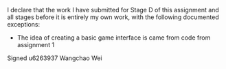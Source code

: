 I declare that the work I have submitted for Stage D of this assignment and all stages before it is entirely my own work, with the following documented exceptions:

* The idea of creating a basic game interface is came from code from assignment 1

Signed u6263937 Wangchao Wei
